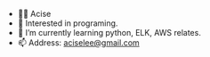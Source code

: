 - 🐱‍👤 Acise
- 👀 Interested in programing.
- 🌱 I’m currently learning python, ELK, AWS relates.
- 📫 Address: aciselee@gmail.com

<!---
Acise/Acise is a ✨ special ✨ repository because its `README.md` (this file) appears on your GitHub profile.
You can click the Preview link to take a look at your changes.
--->

